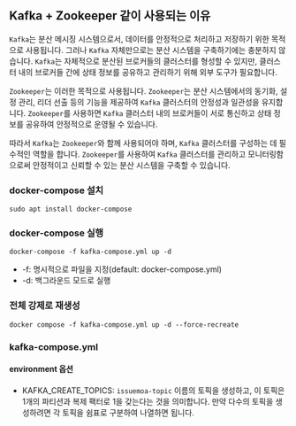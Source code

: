 ## Kafka + Zookeeper 같이 사용되는 이유
`Kafka`는 분산 메시징 시스템으로서, 데이터를 안정적으로 처리하고 저장하기 위한 목적으로 사용됩니다. 그러나 `Kafka` 자체만으로는 분산 시스템을 구축하기에는 충분하지 않습니다. `Kafka`는 자체적으로 분산된 브로커들의 클러스터를 형성할 수 있지만, 클러스터 내의 브로커들 간에 상태 정보를 공유하고 관리하기 위해 외부 도구가 필요합니다.

`Zookeeper`는 이러한 목적으로 사용됩니다. `Zookeeper`는 분산 시스템에서의 동기화, 설정 관리, 리더 선출 등의 기능을 제공하여 `Kafka` 클러스터의 안정성과 일관성을 유지합니다. `Zookeeper`를 사용하면 `Kafka` 클러스터 내의 브로커들이 서로 통신하고 상태 정보를 공유하여 안정적으로 운영될 수 있습니다.

따라서 `Kafka`는 `Zookeeper`와 함께 사용되어야 하며, `Kafka` 클러스터를 구성하는 데 필수적인 역할을 합니다. `Zookeeper`를 사용하여 `Kafka` 클러스터를 관리하고 모니터링함으로써 안정적이고 신뢰할 수 있는 분산 시스템을 구축할 수 있습니다.

### docker-compose 설치
```
sudo apt install docker-compose
```

### docker-compose 실행
```
docker-compose -f kafka-compose.yml up -d
```
- -f: 명시적으로 파일을 지정(default: docker-compose.yml)
- -d: 백그라운드 모드로 실행

### 전체 강제로 재생성
```
docker compose -f kafka-compose.yml up -d --force-recreate
```

### kafka-compose.yml
#### environment 옵션
- KAFKA_CREATE_TOPICS: `issuemoa-topic` 이름의 토픽을 생성하고, 이 토픽은 1개의 파티션과 복제 팩터로 1을 갖는다는 것을 의미합니다. 
만약 다수의 토픽을 생성하려면 각 토픽을 쉼표로 구분하여 나열하면 됩니다.
